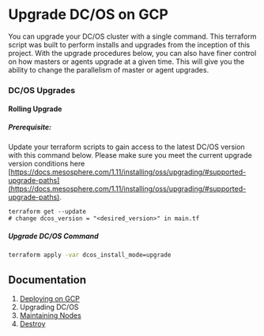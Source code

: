# Upgrade DC/OS on GCP

You can upgrade your DC/OS cluster with a single command. This terraform script was built to perform installs and upgrades from the inception of this project. With the upgrade procedures below, you can also have finer control on how masters or agents upgrade at a given time. This will give you the ability to change the parallelism of master or agent upgrades.

### DC/OS Upgrades

#### Rolling Upgrade

##### Prerequisite:
Update your terraform scripts to gain access to the latest DC/OS version with this command below. Please make sure you meet the current upgrade version conditions here [https://docs.mesosphere.com/1.11/installing/oss/upgrading/#supported-upgrade-paths](https://docs.mesosphere.com/1.11/installing/oss/upgrading/#supported-upgrade-paths).

```
terraform get --update
# change dcos_version = "<desired_version>" in main.tf
```

##### Upgrade DC/OS Command

```bash
terraform apply -var dcos_install_mode=upgrade
```

## Documentation

1. [Deploying on GCP](./install/README.md)
2. Upgrading DC/OS
3. [Maintaining Nodes](./maintain/README.md)
4. [Destroy](./destroy/README.md)
